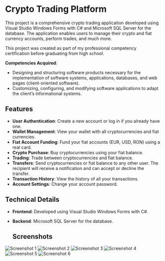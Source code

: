 # Crypto Trading Platform

This project is a comprehensive crypto trading application developed using Visual Studio Windows Forms with C# and Microsoft SQL Server for the database. The application enables users to manage their crypto and fiat currency accounts, perform trades, and much more.

This project was created as part of my professional competency certification before graduating from high school.

**Competencies Acquired**:
  - Designing and structuring software products necessary for the implementation of software systems, applications, databases, and web pages (client-oriented software).
  - Customizing, configuring, and modifying software applications to adapt the client’s informational systems.
## Features

- **User Authentication**: Create a new account or log in if you already have one.
- **Wallet Management**: View your wallet with all cryptocurrencies and fiat currencies.
- **Fiat Account Funding**: Fund your fiat accounts (EUR, USD, RON) using a real card.
- **Crypto Purchase**: Buy cryptocurrencies using your fiat balance.
- **Trading**: Trade between cryptocurrencies and fiat balance.
- **Transfers**: Send cryptocurrencies or fiat balance to any other user. The recipient will receive a notification and can accept or decline the transfer.
- **Transaction History**: View the history of all your transactions.
- **Account Settings**: Change your account password.

## Technical Details

- **Frontend**: Developed using Visual Studio Windows Forms with C#.
- **Backend**: Microsoft SQL Server for the database.

  ## Screenshots
![Screenshot 1](path/to/screenshot1.png)
![Screenshot 2](path/to/screenshot2.png)
![Screenshot 3](path/to/screenshot3.png)
![Screenshot 4](path/to/screenshot1.png)
![Screenshot 5](path/to/screenshot2.png)
![Screenshot 6](path/to/screenshot3.png)
